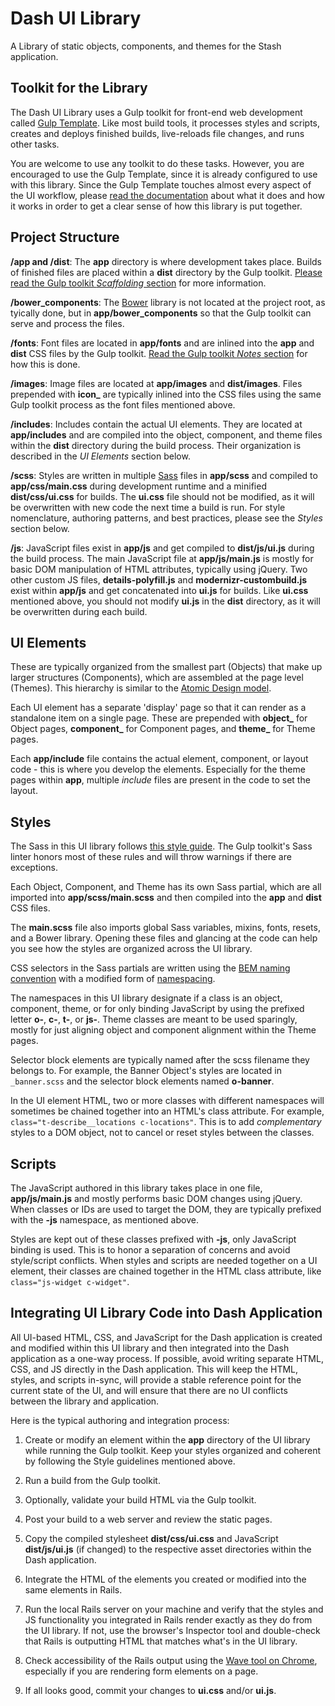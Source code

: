 # Dash UI Library

A Library of static objects, components, and themes for the Stash application.

## Toolkit for the Library

The Dash UI Library uses a Gulp toolkit for front-end web development called [Gulp Template](https://github.com/JoelCDL/gulp_template). Like most build tools, it processes styles and scripts, creates and deploys finished builds, live-reloads file changes, and runs other tasks. 

You are welcome to use any toolkit to do these tasks. However, you are encouraged to use the Gulp Template, since it is already configured to use with this library. Since the Gulp Template touches almost every aspect of the UI workflow, please [read the documentation](https://github.com/JoelCDL/gulp_template) about what it does and how it works in order to get a clear sense of how this library is put together.

## Project Structure

**/app and /dist**: The **app** directory is where development takes place. Builds of finished files are placed within a **dist** directory by the Gulp toolkit. [Please read the Gulp toolkit *Scaffolding* section](https://github.com/JoelCDL/gulp_template#scaffolding) for more information.

**/bower\_components**: The [Bower](https://bower.io) library is not located at the project root, as tyically done, but in **app/bower_components** so that the Gulp toolkit can serve and process the files.

**/fonts**: Font files are located in **app/fonts** and are inlined into the **app** and **dist** CSS files by the Gulp toolkit. [Read the Gulp toolkit *Notes* section](https://github.com/JoelCDL/gulp_template#notes) for how this is done.

**/images**: Image files are located at **app/images** and **dist/images**. Files prepended with **icon_** are typically inlined into the CSS files using the same Gulp toolkit process as the font files mentioned above.

**/includes**: Includes contain the actual UI elements. They are located at **app/includes** and are compiled into the object, component, and theme files within the **dist** directory during the build process. Their organization is described in the *UI Elements* section below.

**/scss**: Styles are written in multiple [Sass](http://sass-lang.com) files in **app/scss** and compiled to **app/css/main.css** during development runtime and a minified **dist/css/ui.css** for builds. The **ui.css** file should not be modified, as it will be overwritten with new code the next time a build is run. For style nomenclature, authoring patterns, and best practices, please see the *Styles* section below.

**/js**: JavaScript files exist in **app/js** and get compiled to **dist/js/ui.js** during the build process. The main JavaScript file at **app/js/main.js** is mostly for basic DOM manipulation of HTML attributes, typically using jQuery. Two other custom JS files, **details-polyfill.js** and **modernizr-custombuild.js** exist within **app/js** and get concatenated into **ui.js** for builds. Like **ui.css** mentioned above, you should not modify **ui.js** in the **dist** directory, as it will be overwritten during each build.

## UI Elements

These are typically organized from the smallest part (Objects) that make up larger structures (Components), which are assembled at the page level (Themes). This hierarchy is similar to the [Atomic Design model](http://bradfrost.com/blog/post/atomic-web-design).

Each UI element has a separate 'display' page so that it can render as a standalone item on a single page. These are prepended with **object\_** for Object pages, **component\_** for Component pages, and **theme\_** for Theme pages.

Each **app/include** file contains the actual element, component, or layout code - this is where you develop the elements. Especially for the theme pages within **app**, multiple *include* files are present in the code to set the layout.

## Styles

The Sass in this UI library follows [this style guide](https://css-tricks.com/sass-style-guide). The Gulp toolkit's Sass linter honors most of these rules and will throw warnings if there are exceptions.

Each Object, Component, and Theme has its own Sass partial, which are all imported into **app/scss/main.scss** and then compiled into the **app** and **dist** CSS files.

The **main.scss** file also imports global Sass variables, mixins, fonts, resets, and a Bower library. Opening these files and glancing at the code can help you see how the styles are organized across the UI library.

CSS selectors in the Sass partials are written using the [BEM naming convention](https://css-tricks.com/bem-101) with a modified form of [namespacing](http://csswizardry.com/2015/03/more-transparent-ui-code-with-namespaces).

The namespaces in this UI library designate if a class is an object, component, theme, or for only binding JavaScript by using the prefixed letter **o-**, **c-**, **t-**, or **js-**. Theme classes are meant to be used sparingly, mostly for just aligning object and component alignment within the Theme pages.

Selector block elements are typically named after the scss filename they belongs to. For example, the Banner Object's styles are located in `_banner.scss` and the selector block elements named **o-banner**.

In the UI element HTML, two or more classes with different namespaces will sometimes be chained together into an HTML's class attribute. For example, `class="t-describe__locations c-locations"`. This is to add *complementary* styles to a DOM object, not to cancel or reset styles between the classes.

## Scripts

The JavaScript authored in this library takes place in one file, **app/js/main.js** and mostly performs basic DOM changes using jQuery. When classes or IDs are used to target the DOM, they are typically prefixed with the **-js** namespace, as mentioned above.

Styles are kept out of these classes prefixed with **-js**, only JavaScript binding is used. This is to honor a separation of concerns and avoid style/script conflicts. When styles and scripts are needed together on a UI element, their classes are chained together in the HTML class attribute, like `class="js-widget c-widget"`.

## Integrating UI Library Code into Dash Application

All UI-based HTML, CSS, and JavaScript for the Dash application is created and modified within this UI library and then integrated into the Dash application as a one-way process. If possible, avoid writing separate HTML, CSS, and JS directly in the Dash application. This will keep the HTML, styles, and scripts in-sync, will provide a stable reference point for the current state of the UI, and will ensure that there are no UI conflicts between the library and application.

Here is the typical authoring and integration process:

1. Create or modify an element within the **app** directory of the UI library while running the Gulp toolkit. Keep your styles organized and coherent by following the Style guidelines mentioned above.

2. Run a build from the Gulp toolkit.

3. Optionally, validate your build HTML via the Gulp toolkit.

4. Post your build to a web server and review the static pages.

5. Copy the compiled stylesheet **dist/css/ui.css** and JavaScript **dist/js/ui.js** (if changed) to the respective asset directories within the Dash application.

6. Integrate the HTML of the elements you created or modified into the same elements in Rails.

7. Run the local Rails server on your machine and verify that the styles and JS functionality you integrated in Rails render exactly as they do from the UI library. If not, use the browser's Inspector tool and double-check that Rails is outputting HTML that matches what's in the UI library.

8. Check accessibility of the Rails output using the [Wave tool on Chrome](http://wave.webaim.org/extension), especially if you are rendering form elements on a page.

9. If all looks good, commit your changes to **ui.css** and/or **ui.js**.
